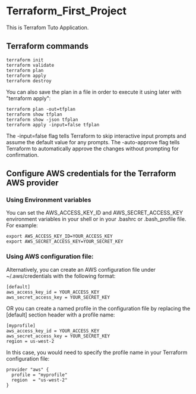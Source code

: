 # Terraform_First_Project

This is Terrafom Tuto Application.

## Terraform commands

```
terraform init
terraform validate
terraform plan
terraform apply
terraform destroy
```

You can also save the plan in a file in order to execute it using later with "terraform apply":

```
terraform plan -out=tfplan
terraform show tfplan
terraform show -json tfplan
terraform apply -input=false tfplan
```
The -input=false flag tells Terraform to skip interactive input prompts and assume the default value for any prompts. The -auto-approve flag tells Terraform to automatically approve the changes without prompting for confirmation.

## Configure AWS credentials for the Terraform AWS provider

### Using Environment variables
You can set the AWS_ACCESS_KEY_ID and AWS_SECRET_ACCESS_KEY environment variables in your shell or in your .bashrc or .bash_profile file. For example:

```
export AWS_ACCESS_KEY_ID=YOUR_ACCESS_KEY
export AWS_SECRET_ACCESS_KEY=YOUR_SECRET_KEY
```

### Using AWS configuration file:
Alternatively, you can create an AWS configuration file under ~/.aws/credentials  with the following format:

```
[default]
aws_access_key_id = YOUR_ACCESS_KEY
aws_secret_access_key = YOUR_SECRET_KEY
```
OR you can create a named profile in the configuration file by replacing the [default] section header with a profile name:

```
[myprofile]
aws_access_key_id = YOUR_ACCESS_KEY
aws_secret_access_key = YOUR_SECRET_KEY
region = us-west-2
```

In this case, you would need to specify the profile name in your Terraform configuration file:

```
provider "aws" {
  profile = "myprofile"
  region  = "us-west-2"
}
```